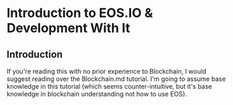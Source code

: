 # Introduction to EOS.IO & Development With It

## Introduction 

If you're reading this with no prior experience to Blockchain, I would suggest reading over the Blockchain.md tutorial. I'm going to assume base knowledge in this tutorial (which seems counter-intuitive, but it's base knowledge in blockchain understanding not how to use EOS). 
